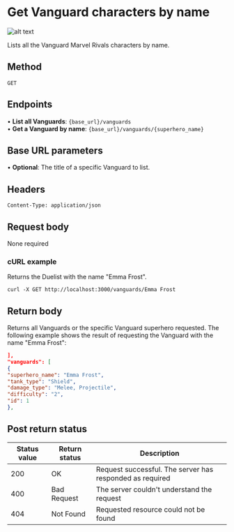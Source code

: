 # Get  Vanguard characters by name

![alt text](../docs/media/Vanguard.png)

Lists all the Vanguard Marvel Rivals characters by name.

## Method

`GET`

## Endpoints
•	**List all Vanguards**: `{base_url}/vanguards` <br>
•	**Get a Vanguard by name**: `{base_url}/vanguards/{superhero_name}` 

## Base URL parameters
•	**Optional**: The title of a specific Vanguard to list.

## Headers

`Content-Type: application/json`

## Request body

None required

### cURL example
Returns the Duelist with the name "Emma Frost".

```
curl -X GET http://localhost:3000/vanguards/Emma Frost
```

## Return body
Returns all Vanguards or the specific Vanguard superhero requested. The following example shows the result of 
requesting the Vanguard with the name "Emma Frost":

```json
],
"vanguards": [
{
"superhero_name": "Emma Frost",
"tank_type": "Shield",
"damage_type": "Melee, Projectile",
"difficulty": "2",
"id": 1
},
```

## Post return status

| Status value | Return status | Description |
| ------------ | ------------- | ------------------------------------------------------------ |
| 200          | OK       | Request successful. The server has responded as required |
| 400          | Bad Request   | The server couldn't understand the request |
| 404 | Not Found | Requested resource could not be found |

